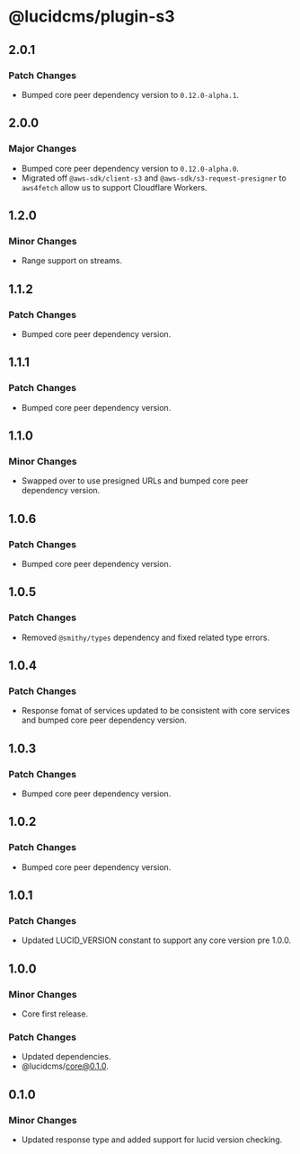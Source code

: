 # @lucidcms/plugin-s3

## 2.0.1

### Patch Changes

- Bumped core peer dependency version to `0.12.0-alpha.1`.

## 2.0.0

### Major Changes

- Bumped core peer dependency version to `0.12.0-alpha.0`.
- Migrated off `@aws-sdk/client-s3` and `@aws-sdk/s3-request-presigner` to `aws4fetch` allow us to support Cloudflare Workers.

## 1.2.0

### Minor Changes

- Range support on streams. 

## 1.1.2

### Patch Changes

- Bumped core peer dependency version.

## 1.1.1

### Patch Changes

- Bumped core peer dependency version.

## 1.1.0

### Minor Changes

- Swapped over to use presigned URLs and bumped core peer dependency version.

## 1.0.6

### Patch Changes

- Bumped core peer dependency version.

## 1.0.5

### Patch Changes

- Removed `@smithy/types` dependency and fixed related type errors.

## 1.0.4

### Patch Changes

- Response fomat of services updated to be consistent with core services and bumped core peer dependency version.

## 1.0.3

### Patch Changes

- Bumped core peer dependency version.

## 1.0.2

### Patch Changes

- Bumped core peer dependency version.

## 1.0.1

### Patch Changes

- Updated LUCID_VERSION constant to support any core version pre 1.0.0.

## 1.0.0

### Minor Changes

- Core first release.

### Patch Changes

- Updated dependencies.
- @lucidcms/core@0.1.0.

## 0.1.0

### Minor Changes

- Updated response type and added support for lucid version checking.
